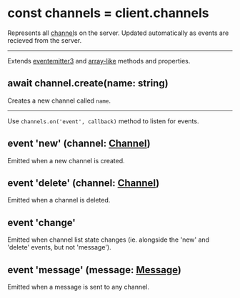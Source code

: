 # const channels = client.channels
Represents all [channel](channel.md)s on the server. Updated automatically as events are recieved from the server.

---

Extends [eventemitter3](https://npm.im/eventemitter3) and [array-like](array-like.md) methods and properties.

## await channel.create(name: string)
Creates a new channel called `name`.

---

Use `channels.on('event', callback)` method to listen for events.

## event 'new' (channel: [Channel](channel.md))
Emitted when a new channel is created.

## event 'delete' (channel: [Channel](channel.md))
Emitted when a channel is deleted.

## event 'change'
Emitted when channel list state changes (ie. alongside the 'new' and 'delete' events, but not 'message').

## event 'message' (message: [Message](message.md))
Emitted when a message is sent to any channel.
